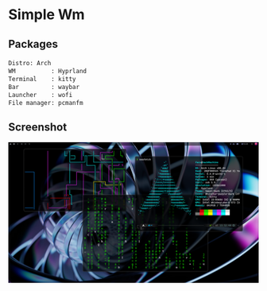 # Simple Wm

## Packages

```
Distro: Arch
WM          : Hyprland
Terminal    : kitty
Bar         : waybar
Launcher    : wofi
File manager: pcmanfm
```

## Screenshot

![shot](./shot.png)


